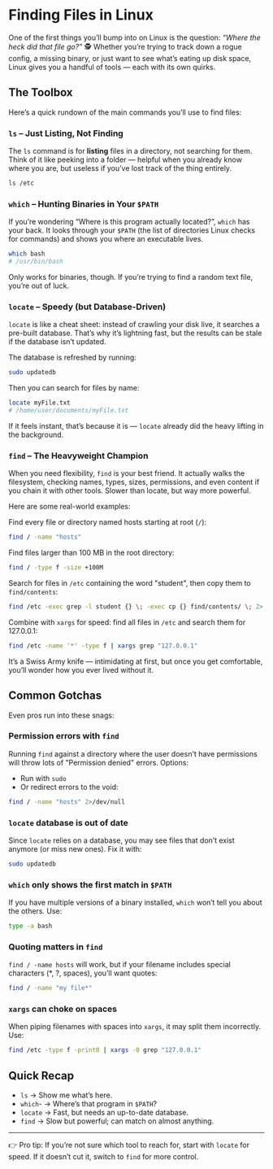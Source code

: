 # Finding Files in Linux

One of the first things you’ll bump into on Linux is the question: *“Where
the heck did that file go?”* 🕵️ Whether you’re trying to track down a rogue
config, a missing binary, or just want to see what’s eating up disk space,
Linux gives you a handful of tools — each with its own quirks.

## The Toolbox
Here’s a quick rundown of the main commands you’ll use to find files:

### `ls` – Just Listing, Not Finding
The `ls` command is for **listing** files in a directory, not searching for
them. Think of it like peeking into a folder — helpful when you already know
where you are, but useless if you’ve lost track of the thing entirely.

``` bash title="Listing /etc with ls"
ls /etc
```

### `which` – Hunting Binaries in Your `$PATH`
If you’re wondering “Where is this program actually located?”, `which` has
your back. It looks through your `$PATH` (the list of directories Linux checks
for commands) and shows you where an executable lives.

``` bash title="Finding bash with which"
which bash
# /usr/bin/bash
```

Only works for binaries, though. If you’re trying to find a random text file, you’re out of luck.

### `locate` – Speedy (but Database-Driven)

`locate` is like a cheat sheet: instead of crawling your disk live, it searches
a pre-built database. That’s why it’s lightning fast, but the results can be
stale if the database isn’t updated.

The database is refreshed by running:

``` bash title="Updating the locate Database"
sudo updatedb
```

Then you can search for files by name:

``` bash title="Using locate to Find Files"
locate myFile.txt
# /home/user/documents/myFile.txt
```
If it feels instant, that’s because it is — `locate` already did the heavy
lifting in the background.

### `find` – The Heavyweight Champion
When you need flexibility, `find` is your best friend. It actually walks the
filesystem, checking names, types, sizes, permissions, and even content if
you chain it with other tools. Slower than locate, but way more powerful.

Here are some real-world examples:

Find every file or directory named hosts starting at root (`/`):

``` bash title="Finding Files or Directories Named hosts"
find / -name "hosts"
```

Find files larger than 100 MB in the root directory:

``` bash title="Finding Large Files"
find / -type f -size +100M
```

Search for files in `/etc` containing the word "student", then copy them
to `find/contents`:

``` bash title="Finding Files by Content"
find /etc -exec grep -l student {} \; -exec cp {} find/contents/ \; 2> /dev/null
```

Combine with `xargs` for speed: find all files in `/etc` and search them
for 127.0.0.1:

``` bash title="Using find with xargs"
find /etc -name '*' -type f | xargs grep "127.0.0.1"
```

It’s a Swiss Army knife — intimidating at first, but once you get comfortable,
you’ll wonder how you ever lived without it.

## Common Gotchas

Even pros run into these snags:

### Permission errors with `find`
Running `find` against a directory where the user doesn't have permissions will throw lots of "Permission denied" errors. Options:

- Run with `sudo`
- Or redirect errors to the void:

``` bash title="Redirecting find Errors"
find / -name "hosts" 2>/dev/null
```

### `locate` database is out of date
Since `locate` relies on a database, you may see files that don’t exist
anymore (or miss new ones). Fix it with:

``` bash title="Updating the locate Database"
sudo updatedb
```

### `which` only shows the first match in `$PATH`
If you have multiple versions of a binary installed, `which` won’t tell you
about the others. Use:

``` bash title="Finding All Instances of bash"
type -a bash
```

### Quoting matters in `find`
`find / -name hosts` will work, but if your filename includes special
characters (*, ?, spaces), you’ll want quotes:

``` bash title="Using Quotes with find"
find / -name "my file*"
```

### `xargs` can choke on spaces
When piping filenames with spaces into `xargs`, it may split them incorrectly.
Use:

``` bash title="Handling Spaces with xargs"
find /etc -type f -print0 | xargs -0 grep "127.0.0.1"
```

## Quick Recap

- `ls` → Show me what’s here.
- `which`- → Where’s that program in `$PATH`?
- `locate` → Fast, but needs an up-to-date database.
- `find` → Slow but powerful; can match on almost anything.

---

👉 Pro tip: If you’re not sure which tool to reach for, start with `locate`
for speed. If it doesn’t cut it, switch to `find` for more control.